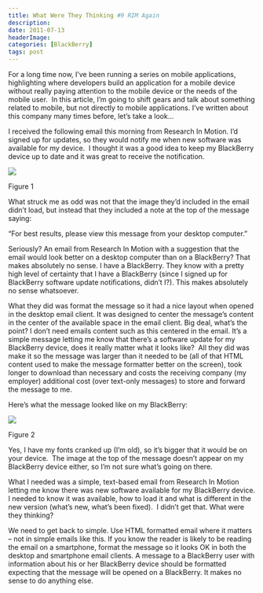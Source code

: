 ```yaml
---
title: What Were They Thinking #9 RIM Again
description: 
date: 2011-07-13
headerImage: 
categories: [BlackBerry]
tags: post
---
```


For a long time now, I’ve been running a series on mobile applications, highlighting where developers build an application for a mobile device without really paying attention to the mobile device or the needs of the mobile user.  In this article, I’m going to shift gears and talk about something related to mobile, but not directly to mobile applications. I’ve written about this company many times before, let’s take a look…

I received the following email this morning from Research In Motion. I’d signed up for updates, so they would notify me when new software was available for my device.  I thought it was a good idea to keep my BlackBerry device up to date and it was great to receive the notification.

![](/images/2011/rim_email1.png)

Figure 1

What struck me as odd was not that the image they’d included in the email didn’t load, but instead that they included a note at the top of the message saying:

“For best results, please view this message from your desktop computer.”

Seriously? An email from Research In Motion with a suggestion that the email would look better on a desktop computer than on a BlackBerry? That makes absolutely no sense. I have a BlackBerry. They know with a pretty high level of certainty that I have a BlackBerry (since I signed up for BlackBerry software update notifications, didn’t I?). This makes absolutely no sense whatsoever.

What they did was format the message so it had a nice layout when opened in the desktop email client. It was designed to center the message’s content in the center of the available space in the email client. Big deal, what’s the point? I don’t need emails content such as this centered in the email. It’s a simple message letting me know that there’s a software update for my BlackBerry device, does it really matter what it looks like?  All they did was make it so the message was larger than it needed to be (all of that HTML content used to make the message formatter better on the screen), took longer to download than necessary and costs the receiving company (my employer) additional cost (over text-only messages) to store and forward the message to me.

Here’s what the message looked like on my BlackBerry:

![](/images/2011/rim_email2.png)

Figure 2

Yes, I have my fonts cranked up (I’m old), so it’s bigger that it would be on your device.  The image at the top of the message doesn’t appear on my BlackBerry device either, so I’m not sure what’s going on there.

What I needed was a simple, text-based email from Research In Motion letting me know there was new software available for my BlackBerry device. I needed to know it was available, how to load it and what is different in the new version (what’s new, what’s been fixed).  I didn’t get that. What were they thinking?

We need to get back to simple. Use HTML formatted email where it matters – not in simple emails like this. If you know the reader is likely to be reading the email on a smartphone, format the message so it looks OK in both the desktop and smartphone email clients. A message to a BlackBerry user with information about his or her BlackBerry device should be formatted expecting that the message will be opened on a BlackBerry. It makes no sense to do anything else.